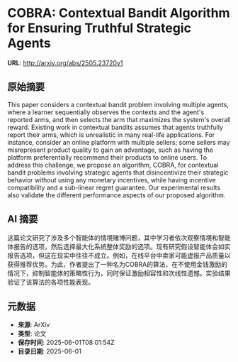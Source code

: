 # COBRA: Contextual Bandit Algorithm for Ensuring Truthful Strategic Agents

**URL**: http://arxiv.org/abs/2505.23720v1

## 原始摘要

This paper considers a contextual bandit problem involving multiple agents,
where a learner sequentially observes the contexts and the agent's reported
arms, and then selects the arm that maximizes the system's overall reward.
Existing work in contextual bandits assumes that agents truthfully report their
arms, which is unrealistic in many real-life applications. For instance,
consider an online platform with multiple sellers; some sellers may
misrepresent product quality to gain an advantage, such as having the platform
preferentially recommend their products to online users. To address this
challenge, we propose an algorithm, COBRA, for contextual bandit problems
involving strategic agents that disincentivize their strategic behavior without
using any monetary incentives, while having incentive compatibility and a
sub-linear regret guarantee. Our experimental results also validate the
different performance aspects of our proposed algorithm.


## AI 摘要

这篇论文研究了涉及多个智能体的情境赌博问题，其中学习者依次观察情境和智能体报告的选项，然后选择最大化系统整体奖励的选项。现有研究假设智能体会如实报告选项，但这在现实中往往不成立。例如，在线平台中卖家可能虚报产品质量以获得推荐优势。为此，作者提出了一种名为COBRA的算法，在不使用金钱激励的情况下，抑制智能体的策略性行为，同时保证激励相容性和次线性遗憾。实验结果验证了该算法的各项性能表现。

## 元数据

- **来源**: ArXiv
- **类型**: 论文
- **保存时间**: 2025-06-01T08:01:54Z
- **目录日期**: 2025-06-01
